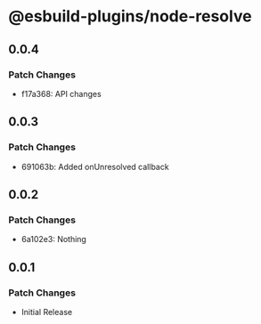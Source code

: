 # @esbuild-plugins/node-resolve

## 0.0.4

### Patch Changes

-   f17a368: API changes

## 0.0.3

### Patch Changes

-   691063b: Added onUnresolved callback

## 0.0.2

### Patch Changes

-   6a102e3: Nothing

## 0.0.1

### Patch Changes

-   Initial Release
